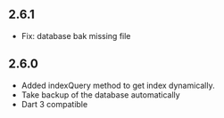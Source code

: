 ## 2.6.1
- Fix: database bak missing file

## 2.6.0
- Added indexQuery method to get index dynamically.
- Take backup of the database automatically
- Dart 3 compatible
